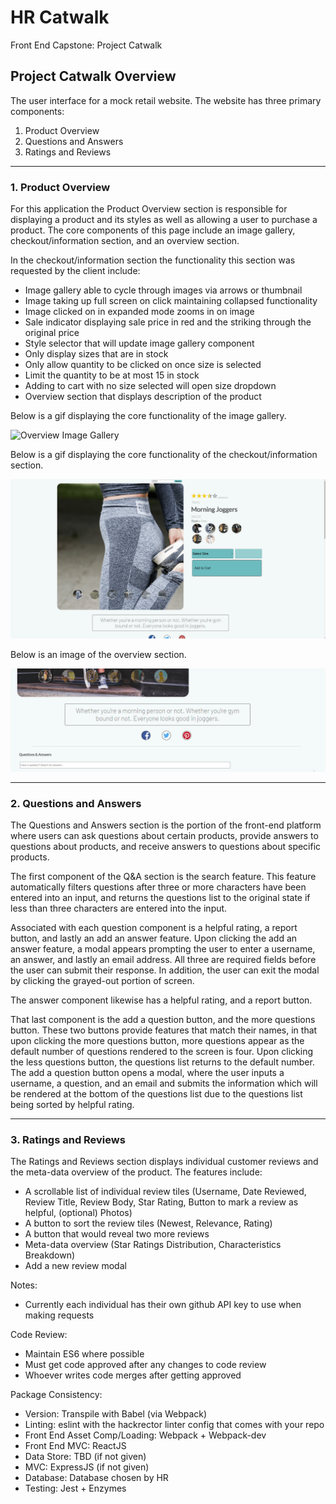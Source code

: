 # HR Catwalk
Front End Capstone: Project Catwalk

## Project Catwalk Overview
The user interface for a mock retail website. The website has three primary components: 
1. Product Overview 
2. Questions and Answers 
3. Ratings and Reviews 

---
### 1. Product Overview
For this application the Product Overview section is responsible for displaying a product and its styles as well as allowing a user to purchase a product. The core components of this page include an image gallery, checkout/information section, and an overview section.

In the checkout/information section the functionality this section was requested by the client include:

<ul>
    <li>Image gallery able to cycle through images via arrows or thumbnail</li>
    <li>Image taking up full screen on click maintaining collapsed functionality</li>
    <li>Image clicked on in expanded mode zooms in on image</li>
    <li>Sale indicator displaying sale price in red and the striking through the original price</li>
    <li>Style selector that will update image gallery component</li>
    <li>Only display sizes that are in stock</li>
    <li>Only allow quantity to be clicked on once size is selected</li>
    <li>Limit the quantity to be at most 15 in stock</li>
    <li>Adding to cart with no size selected will open size dropdown</li>
    <li>Overview section that displays description of the product</li>
</ul>

Below is a gif displaying the core functionality of the image gallery.

![Overview Image Gallery](https://github.com/FEC-Brontosaurus/Catwalk/blob/main/misc/overview/FECimagegallery.gif)

Below is a gif displaying the core functionality of the checkout/information section.

![Overview Checkout](https://github.com/FEC-Brontosaurus/Catwalk/blob/main/misc/overview/FECcheckout.gif)

Below is an image of the overview section.

![Overview Description](https://github.com/FEC-Brontosaurus/Catwalk/blob/main/misc/overview/FEC%20overview.png)

---
### 2. Questions and Answers
The Questions and Answers section is the portion of the front-end platform where users can ask questions about certain products, provide answers to questions about products, and receive answers to questions about specific products. 

The first component of the Q&A section is the search feature. This feature automatically filters questions after three or more characters have been entered into an input, and returns the questions list to the original state if less than three characters are entered into the input. 

Associated with each question component is a helpful rating, a report button, and lastly an add an answer feature. Upon clicking the add an answer feature, a modal appears prompting the user to enter a username, an answer, and lastly an email address. All three are required fields before the user can submit their response. In addition, the user can exit the modal by clicking the grayed-out portion of screen.

The answer component likewise has a helpful rating, and a report button.

That last component is the add a question button, and the more questions button. These two buttons provide features that match their names, in that upon clicking the more questions button, more questions appear as the default number of questions rendered to the screen is four. Upon clicking the less questions button, the questions list returns to the default number. The add a question button opens a modal, where the user inputs a username, a question, and an email and submits the information which will be rendered at the bottom of the questions list due to the questions list being sorted by helpful rating.

---
### 3. Ratings and Reviews
The Ratings and Reviews section displays individual customer reviews and the meta-data overview of the product. The features include: 
- A scrollable list of individual review tiles (Username, Date Reviewed, Review Title, Review Body, Star Rating, Button to mark a review as helpful, (optional) Photos)
- A button to sort the review tiles (Newest, Relevance, Rating)
- A button that would reveal two more reviews
- Meta-data overview (Star Ratings Distribution, Characteristics Breakdown)
- Add a new review modal 


Notes:
- Currently each individual has their own github API key to use when making requests

Code Review:
- Maintain ES6 where possible
- Must get code approved after any changes to code review
- Whoever writes code merges after getting approved

Package Consistency:
- Version: Transpile with Babel (via Webpack)
- Linting: eslint with the hackrector linter config that comes with your repo
- Front End Asset Comp/Loading: Webpack + Webpack-dev
- Front End MVC: ReactJS
- Data Store: TBD (if not given)
- MVC: ExpressJS (if not given)
- Database: Database chosen by HR
- Testing: Jest + Enzymes




